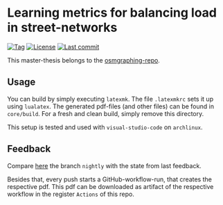 # Learning metrics for balancing load in street-networks

[![Tag][github/tags/badge]][github/tags]
[![License][github/license/badge]][github/license]
[![Last commit][github/last-commit/badge]][github/last-commit]

This master-thesis belongs to the [osmgraphing-repo][github/dominicparga/osmgraphing].


## Usage <a name="usage"></a>

You can build by simply executing `latexmk`.
The file `.latexmkrc` sets it up using `lualatex`.
The generated pdf-files (and other files) can be found in `core/build`.
For a fresh and clean build, simply remove this directory.

This setup is tested and used with `visual-studio-code` on `archlinux`.


## Feedback <a name="feedback"></a>

Compare [here][github/self/cmp/feedback] the branch `nightly` with the state from last feedback.

Besides that, every push starts a GitHub-workflow-run, that creates the respective pdf.
This pdf can be downloaded as artifact of the respective workflow in the register `Actions` of this repo.


[github/dominicparga/osmgraphing]: https://github.com/dominicparga/osmgraphing
[github/last-commit]: https://github.com/dominicparga/master-thesis/commits
[github/last-commit/badge]: https://img.shields.io/github/last-commit/dominicparga/master-thesis?style=for-the-badge
[github/license]: https://github.com/dominicparga/master-thesis/blob/master/LICENSE
[github/license/badge]: https://img.shields.io/badge/license-Apache--2.0-green?style=for-the-badge
[github/tags]: https://github.com/dominicparga/master-thesis/releases/tag/submission
[github/tags/badge]: https://img.shields.io/badge/tag-submission-orange?style=for-the-badge
[github/self/cmp/feedback]: https://github.com/dominicparga/master-thesis/compare/tmp/feedback...nightly

